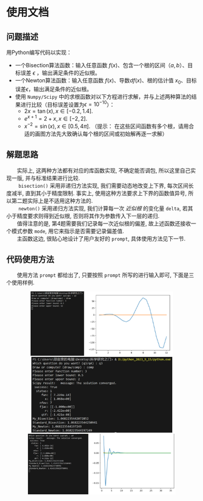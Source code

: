 # 使用文档  
## 问题描述  
用Python编写代码以实现：

- 一个Bisection算法函数：输入任意函数 $f(x)$、包含一个根的区间$（a, b）$、目标误差 $\epsilon$ ，输出满足条件的近似根。
- 一个Newton算法函数：输入任意函数 $f(x)$、导数$df(x)$、根的估计值 $x_0$、目标误差$\epsilon$，输出满足条件的近似根。
- 使用 `Numpy/Scipy` 中的求根函数对以下方程进行求解，并与上述两种算法的结果进行比较（目标误差设置为$\epsilon=10^{-10}$）：  
    - $2x = \tan(x), x \in [-0.2, 1.4].$ 
    - $e^{x+1} = 2 + x, x\in[-2,2].$
    - $x^{-2} = \sin(x), x\in[0.5, 4\pi].$ （提示： 在这些区间函数有多个根，请用合适的画图方法先大致确认每个根的区间或初始解再逐一求解）

## 解题思路  
&emsp;&emsp;实际上, 这两种方法都有对应的库函数实现, 不确定能否调包, 所以这里自己实现一版, 并与标准结果进行比较.  
&emsp;&emsp; `bisection()` 采用非递归方法实现, 我们需要动态地改变上下界, 每次区间长度减半, 直到其小于精度限制. 事实上, 使用这种方法要求上下界的函数值异号, 所以第二题实际上是不适用这种方法的.  
&emsp;&emsp; `newton()` 采用递归方法实现, 我们计算每一次 *近似根* 的变化量 `delta`, 若其小于精度要求则得到近似根, 否则将其作为参数传入下一层的递归.  
&emsp;&emsp;值得注意的是, 第4题需要我们记录每一次近似根的偏差, 故上述函数还接收一个模式参数 `mode`, 用它来指示是否需要记录偏差值.   
&emsp;&emsp;主函数这边, 很贴心地设计了用户友好的 `prompt`, 具体使用方法见下一节. 
## 代码使用方法  
&emsp;&emsp;使用方法 `prompt` 都给出了, 只要按照 `prompt` 所写的进行输入即可, 下面是三个使用样例.  
<div style = "text-align:center">
<img src = "1.png" title = "q3_draw" height = '170px'>
<img src = "2.png" title = "q3_comp" height = '200px'>
<img src = "3.png" title = "q4" height = '160px'>
</div>


